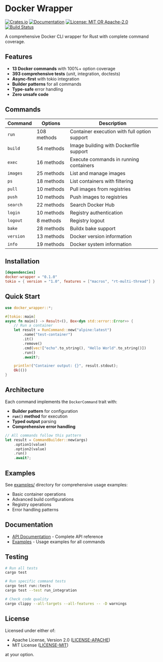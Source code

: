 # Docker Wrapper

[![Crates.io](https://img.shields.io/crates/v/docker-wrapper.svg)](https://crates.io/crates/docker-wrapper)
[![Documentation](https://docs.rs/docker-wrapper/badge.svg)](https://docs.rs/docker-wrapper)
[![License: MIT OR Apache-2.0](https://img.shields.io/badge/license-MIT%20OR%20Apache--2.0-blue.svg)](#license)
[![Build Status](https://github.com/joshrotenberg/docker-wrapper/workflows/CI/badge.svg)](https://github.com/joshrotenberg/docker-wrapper/actions)

A comprehensive Docker CLI wrapper for Rust with complete command coverage.

## Features

- **13 Docker commands** with 100%+ option coverage
- **393 comprehensive tests** (unit, integration, doctests)
- **Async-first** with tokio integration
- **Builder patterns** for all commands
- **Type-safe** error handling
- **Zero unsafe code**

## Commands

| Command | Options | Description |
|---------|---------|-------------|
| `run` | 108 methods | Container execution with full option support |
| `build` | 54 methods | Image building with Dockerfile support |
| `exec` | 16 methods | Execute commands in running containers |
| `images` | 25 methods | List and manage images |
| `ps` | 18 methods | List containers with filtering |
| `pull` | 10 methods | Pull images from registries |
| `push` | 10 methods | Push images to registries |
| `search` | 22 methods | Search Docker Hub |
| `login` | 10 methods | Registry authentication |
| `logout` | 8 methods | Registry logout |
| `bake` | 28 methods | Buildx bake support |
| `version` | 13 methods | Docker version information |
| `info` | 19 methods | Docker system information |

## Installation

```toml
[dependencies]
docker-wrapper = "0.1.0"
tokio = { version = "1.0", features = ["macros", "rt-multi-thread"] }
```

## Quick Start

```rust
use docker_wrapper::*;

#[tokio::main]
async fn main() -> Result<(), Box<dyn std::error::Error>> {
    // Run a container
    let result = RunCommand::new("alpine:latest")
        .name("test-container")
        .it()
        .remove()
        .cmd(vec!["echo".to_string(), "Hello World".to_string()])
        .run()
        .await?;

    println!("Container output: {}", result.stdout);
    Ok(())
}
```

## Architecture

Each command implements the `DockerCommand` trait with:
- **Builder pattern** for configuration
- **`run()` method** for execution
- **Typed output** parsing
- **Comprehensive error handling**

```rust
// All commands follow this pattern
let result = CommandBuilder::new(args)
    .option1(value)
    .option2(value)
    .run()
    .await?;
```

## Examples

See [examples/](examples/) directory for comprehensive usage examples:
- Basic container operations
- Advanced build configurations
- Registry operations
- Error handling patterns

## Documentation

- [API Documentation](https://docs.rs/docker-wrapper) - Complete API reference
- [Examples](examples/) - Usage examples for all commands

## Testing

```bash
# Run all tests
cargo test

# Run specific command tests
cargo test run::tests
cargo test --test run_integration

# Check code quality
cargo clippy --all-targets --all-features -- -D warnings
```

## License

Licensed under either of:
- Apache License, Version 2.0 ([LICENSE-APACHE](LICENSE-APACHE))
- MIT License ([LICENSE-MIT](LICENSE-MIT))

at your option.